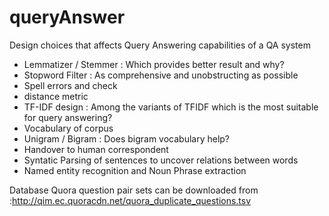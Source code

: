 # queryAnswer

Design choices that affects Query Answering capabilities of a QA system
- Lemmatizer / Stemmer : Which provides better result and why?
- Stopword Filter : As comprehensive and unobstructing as possible
- Spell errors and check 
- distance metric 
- TF-IDF design : Among the variants of TFIDF which is the most suitable for query answering?
- Vocabulary of corpus 
- Unigram / Bigram : Does bigram vocabulary help?
- Handover to human correspondent
- Syntatic Parsing of sentences to uncover relations between words
- Named entity recognition and Noun Phrase extraction

Database
Quora question pair sets can be downloaded from :http://qim.ec.quoracdn.net/quora_duplicate_questions.tsv
